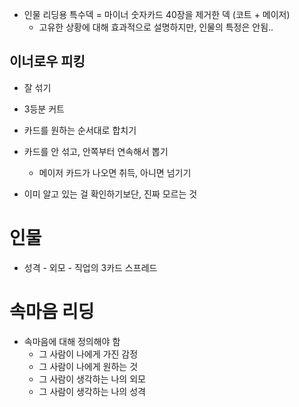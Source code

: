 - 인물 리딩용 특수덱 = 마이너 숫자카드 40장을 제거한 덱 (코트 + 메이저)
	- 고유한 상황에 대해 효과적으로 설명하지만, 인물의 특정은 안됨..

## 이너로우 피킹
- 잘 섞기
- 3등분 커트
- 카드를 원하는 순서대로 합치기
- 카드를 안 섞고, 안쪽부터 연속해서 뽑기
	- 메이저 카드가 나오면 취득, 아니면 넘기기

- 이미 알고 있는 걸 확인하기보단, 진짜 모르는 것

# 인물
- 성격 - 외모 - 직업의 3카드 스프레드

# 속마음 리딩
- 속마음에 대해 정의해야 함
	- 그 사람이 나에게 가진 감정
	- 그 사람이 나에게 원하는 것
	- 그 사람이 생각하는 나의 외모
	- 그 사람이 생각하는 나의 성격